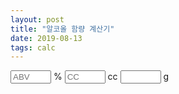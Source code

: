 ```yaml
---
layout: post
title: "알코올 함량 계산기"
date: 2019-08-13
tags: calc
---
```

<input id="abv" type="text" placeholder="ABV" size="5"> % <input id="cc" type="text" placeholder="CC" size="5"> cc
<input id="gram" type="text" placeholder="" size="5" readonly> g

<script>
  $(document).ready(function(){
    var calc = function() {
      var abv = $("#abv").val();
      var cc =  $("#cc").val();
      $("#gram").val((abv*cc/100*0.8).toFixed(2));
    }
    $("#abv").on("keyup", calc);
    $("#cc").on("keyup", calc);
  });
</script>
